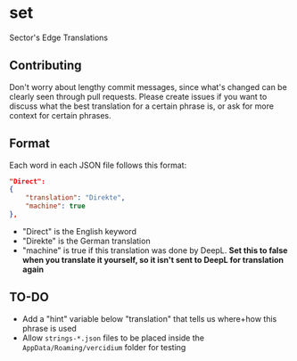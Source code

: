 # set
Sector's Edge Translations

## Contributing
Don't worry about lengthy commit messages, since what's changed can be clearly seen through pull requests.
Please create issues if you want to discuss what the best translation for a certain phrase is, or ask for more context for certain phrases.

## Format
Each word in each JSON file follows this format:
```json
"Direct":
{
	"translation": "Direkte",
	"machine": true
},
```
- "Direct" is the English keyword
- "Direkte" is the German translation
- "machine" is true if this translation was done by DeepL. **Set this to false when you translate it yourself, so it isn't sent to DeepL for translation again**

## TO-DO
- Add a "hint" variable below "translation" that tells us where+how this phrase is used
- Allow `strings-*.json` files to be placed inside the `AppData/Roaming/vercidium` folder for testing
